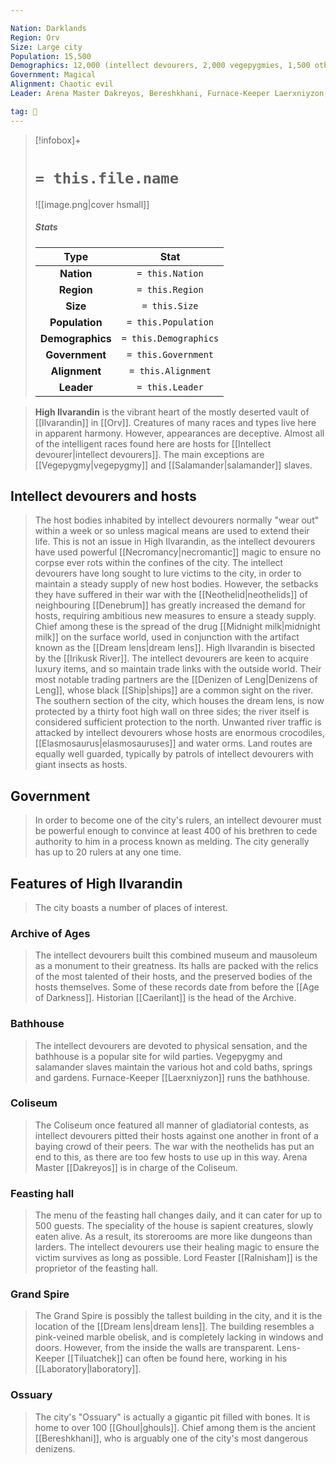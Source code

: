 ```yaml
---

Nation: Darklands
Region: Orv
Size: Large city
Population: 15,500
Demographics: 12,000 (intellect devourers, 2,000 vegepygmies, 1,500 other) plus 11,500 host bodies (2,500 humans, 2,000 drow, 1,500 duergar, 1,000 elves, 1,000 morlocks, 1,000 skum, 500 deros, 500 dwarves, 500 orcs, 1,000 other)
Government: Magical
Alignment: Chaotic evil
Leader: Arena Master Dakreyos, Bereshkhani, Furnace-Keeper Laerxniyzon, Lens-Keeper Tiluatchek, Lord Feaster Ralnisham

tag: 🌃
---
```


> [!infobox]+
> #  `= this.file.name`
> ![[image.png|cover hsmall]]
> ##### Stats
> Type | Stat |
> :---:|:---:|
> **Nation** | `= this.Nation` |
> **Region** | `= this.Region` |
> **Size** | `= this.Size` |
> **Population** | `= this.Population` |
> **Demographics** | `= this.Demographics` |
> **Government** | `= this.Government` |
> **Alignment** | `= this.Alignment` |
> **Leader** | `= this.Leader` |



> **High Ilvarandin** is the vibrant heart of the mostly deserted vault of [[Ilvarandin]] in [[Orv]]. Creatures of many races and types live here in apparent harmony. However, appearances are deceptive. Almost all of the intelligent races found here are hosts for [[Intellect devourer|intellect devourers]]. The main exceptions are [[Vegepygmy|vegepygmy]] and [[Salamander|salamander]] slaves.



## Intellect devourers and hosts

> The host bodies inhabited by intellect devourers normally "wear out" within a week or so unless magical means are used to extend their life. This is not an issue in High Ilvarandin, as the intellect devourers have used powerful [[Necromancy|necromantic]] magic to ensure no corpse ever rots within the confines of the city.
> The intellect devourers have long sought to lure victims to the city, in order to maintain a steady supply of new host bodies. However, the setbacks they have suffered in their war with the [[Neothelid|neothelids]] of neighbouring [[Denebrum]] has greatly increased the demand for hosts, requiring ambitious new measures to ensure a steady supply. Chief among these is the spread of the drug [[Midnight milk|midnight milk]] on the surface world, used in conjunction with the artifact known as the [[Dream lens|dream lens]].
> High Ilvarandin is bisected by the [[Irikusk River]]. The intellect devourers are keen to acquire luxury items, and so maintain trade links with the outside world. Their most notable trading partners are the [[Denizen of Leng|Denizens of Leng]], whose black [[Ship|ships]] are a common sight on the river.
> The southern section of the city, which houses the dream lens, is now protected by a thirty foot high wall on three sides; the river itself is considered sufficient protection to the north. 
> Unwanted river traffic is attacked by intellect devourers whose hosts are enormous crocodiles, [[Elasmosaurus|elasmosauruses]] and water orms. Land routes are equally well guarded, typically by patrols of intellect devourers with giant insects as hosts.


## Government

> In order to become one of the city's rulers, an intellect devourer must be powerful enough to convince at least 400 of his brethren to cede authority to him in a process known as melding.
> The city generally has up to 20 rulers at any one time.


## Features of High Ilvarandin

> The city boasts a number of places of interest.


### Archive of Ages

> The intellect devourers built this combined museum and mausoleum as a monument to their greatness. Its halls are packed with the relics of the most talented of their hosts, and the preserved bodies of the hosts themselves. Some of these records date from before the [[Age of Darkness]].
> Historian [[Caerilant]] is the head of the Archive.


### Bathhouse

> The intellect devourers are devoted to physical sensation, and the bathhouse is a popular site for wild parties. Vegepygmy and salamander slaves maintain the various hot and cold baths, springs and gardens.
> Furnace-Keeper [[Laerxniyzon]] runs the bathhouse.


### Coliseum

> The Coliseum once featured all manner of gladiatorial contests, as intellect devourers pitted their hosts against one another in front of a baying crowd of their peers. The war with the neothelids has put an end to this, as there are too few hosts to use up in this way.
> Arena Master [[Dakreyos]] is in charge of the Coliseum.


### Feasting hall

> The menu of the feasting hall changes daily, and it can cater for up to 500 guests. The speciality of the house is sapient creatures, slowly eaten alive. As a result, its storerooms are more like dungeons than larders. The intellect devourers use their healing magic to ensure the victim survives as long as possible.
> Lord Feaster [[Ralnisham]] is the proprietor of the feasting hall.


### Grand Spire

> The Grand Spire is possibly the tallest building in the city, and it is the location of the [[Dream lens|dream lens]]. The building resembles a pink-veined marble obelisk, and is completely lacking in windows and doors. However, from the inside the walls are transparent.
> Lens-Keeper [[Tiluatchek]] can often be found here, working in his [[Laboratory|laboratory]].


### Ossuary

> The city's "Ossuary" is actually a gigantic pit filled with bones. It is home to over 100 [[Ghoul|ghouls]]. Chief among them is the ancient [[Bereshkhani]], who is arguably one of the city's most dangerous denizens.








